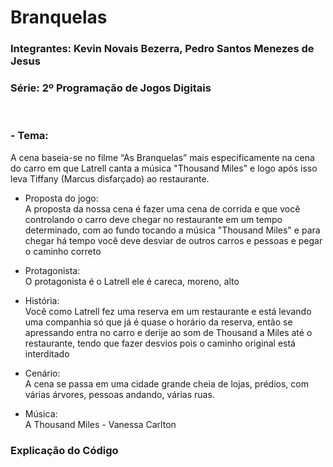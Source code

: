 # Branquelas

<h3>Integrantes: Kevin Novais Bezerra, Pedro Santos Menezes de Jesus<h3>

<h3>Série: 2º Programação de Jogos Digitais</h3>
<br>
<h3>- Tema:</h3>
A cena baseia-se no filme “As Branquelas” mais especificamente na cena do carro em que Latrell canta a música "Thousand Miles" e logo após isso leva Tiffany (Marcus disfarçado) ao restaurante.

- Proposta do jogo:<Br>
A proposta da nossa cena é fazer uma cena de corrida e que você controlando o carro deve chegar no restaurante em um tempo determinado, com ao fundo tocando a música "Thousand Miles" e para chegar há tempo você deve desviar de outros carros e pessoas e pegar o caminho correto

- Protagonista:<Br>
O protagonista é o Latrell ele é careca, moreno, alto

- História:<Br>
Você como Latrell fez uma reserva em um restaurante e está levando uma companhia só que já é quase o horário da reserva, então se apressando entra no carro e derije ao som de Thousand a Miles até o restaurante, tendo que fazer desvios pois o caminho original está interditado

- Cenário:<Br>
A cena se passa em uma cidade grande cheia de lojas, prédios, com várias árvores, pessoas andando, várias ruas. 

- Música:<Br>
A Thousand Miles - Vanessa Carlton

<h3>Explicação do Código</h3>


